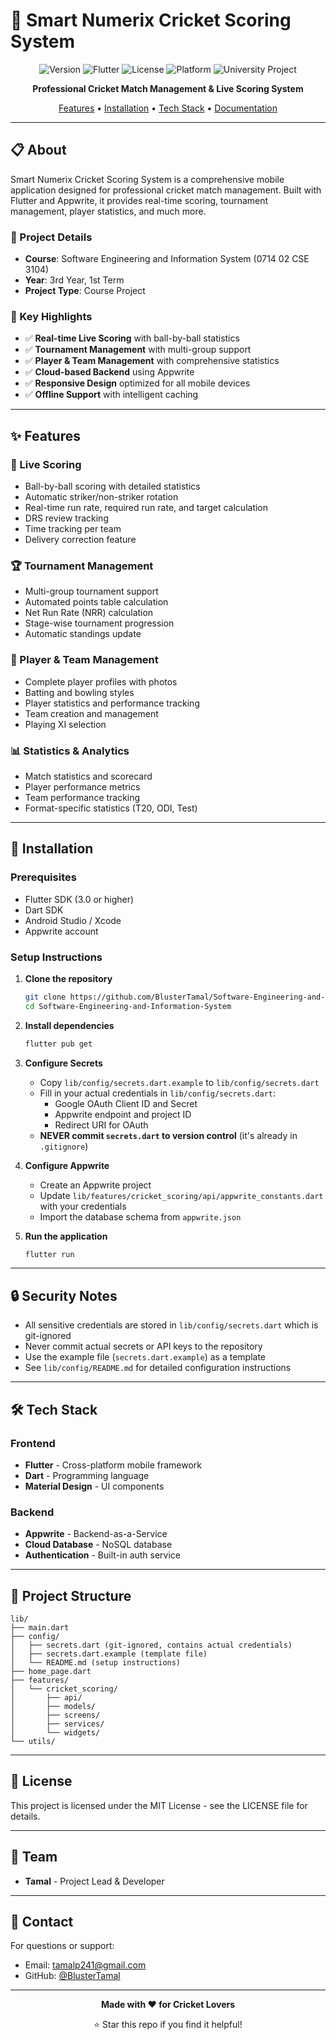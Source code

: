 # 🏏 Smart Numerix Cricket Scoring System

<div align="center">

![Version](https://img.shields.io/badge/version-1.0.0-blue.svg)
![Flutter](https://img.shields.io/badge/Flutter-3.0+-02569B?logo=flutter)
![License](https://img.shields.io/badge/license-MIT-orange.svg)
![Platform](https://img.shields.io/badge/platform-Android%20%7C%20iOS-lightgrey.svg)
![University Project](https://img.shields.io/badge/project-CSE%203104-blue)

**Professional Cricket Match Management & Live Scoring System**

[Features](#-features) • [Installation](#-installation) • [Tech Stack](#️-tech-stack) • [Documentation](#-documentation)

</div>

---

## 📋 About

Smart Numerix Cricket Scoring System is a comprehensive mobile application designed for professional cricket match management. Built with Flutter and Appwrite, it provides real-time scoring, tournament management, player statistics, and much more.

### 🎯 Project Details

- **Course**: Software Engineering and Information System (0714 02 CSE 3104)
- **Year**: 3rd Year, 1st Term
- **Project Type**: Course Project

### 🌟 Key Highlights

- ✅ **Real-time Live Scoring** with ball-by-ball statistics
- ✅ **Tournament Management** with multi-group support
- ✅ **Player & Team Management** with comprehensive statistics
- ✅ **Cloud-based Backend** using Appwrite
- ✅ **Responsive Design** optimized for all mobile devices
- ✅ **Offline Support** with intelligent caching

---

## ✨ Features

### 🏏 Live Scoring
- Ball-by-ball scoring with detailed statistics
- Automatic striker/non-striker rotation
- Real-time run rate, required run rate, and target calculation
- DRS review tracking
- Time tracking per team
- Delivery correction feature

### 🏆 Tournament Management
- Multi-group tournament support
- Automated points table calculation
- Net Run Rate (NRR) calculation
- Stage-wise tournament progression
- Automatic standings update

### 👥 Player & Team Management
- Complete player profiles with photos
- Batting and bowling styles
- Player statistics and performance tracking
- Team creation and management
- Playing XI selection

### 📊 Statistics & Analytics
- Match statistics and scorecard
- Player performance metrics
- Team performance tracking
- Format-specific statistics (T20, ODI, Test)

---

## 🚀 Installation

### Prerequisites

- Flutter SDK (3.0 or higher)
- Dart SDK
- Android Studio / Xcode
- Appwrite account

### Setup Instructions

1. **Clone the repository**
   ```bash
   git clone https://github.com/BlusterTamal/Software-Engineering-and-Information-System.git
   cd Software-Engineering-and-Information-System
   ```

2. **Install dependencies**
   ```bash
   flutter pub get
   ```

3. **Configure Secrets**
   - Copy `lib/config/secrets.dart.example` to `lib/config/secrets.dart`
   - Fill in your actual credentials in `lib/config/secrets.dart`:
     - Google OAuth Client ID and Secret
     - Appwrite endpoint and project ID
     - Redirect URI for OAuth
   - **NEVER commit `secrets.dart` to version control** (it's already in `.gitignore`)

4. **Configure Appwrite**
   - Create an Appwrite project
   - Update `lib/features/cricket_scoring/api/appwrite_constants.dart` with your credentials
   - Import the database schema from `appwrite.json`

5. **Run the application**
   ```bash
   flutter run
   ```

---

## 🔒 Security Notes

- All sensitive credentials are stored in `lib/config/secrets.dart` which is git-ignored
- Never commit actual secrets or API keys to the repository
- Use the example file (`secrets.dart.example`) as a template
- See `lib/config/README.md` for detailed configuration instructions

---

## 🛠️ Tech Stack

### Frontend
- **Flutter** - Cross-platform mobile framework
- **Dart** - Programming language
- **Material Design** - UI components

### Backend
- **Appwrite** - Backend-as-a-Service
- **Cloud Database** - NoSQL database
- **Authentication** - Built-in auth service

---

## 📁 Project Structure

```
lib/
├── main.dart
├── config/
│   ├── secrets.dart (git-ignored, contains actual credentials)
│   ├── secrets.dart.example (template file)
│   └── README.md (setup instructions)
├── home_page.dart
├── features/
│   └── cricket_scoring/
│       ├── api/
│       ├── models/
│       ├── screens/
│       ├── services/
│       └── widgets/
└── utils/
```

---

## 📝 License

This project is licensed under the MIT License - see the LICENSE file for details.

---

## 👥 Team

- **Tamal** - Project Lead & Developer

---

## 📧 Contact

For questions or support:
- Email: tamalp241@gmail.com
- GitHub: [@BlusterTamal](https://github.com/BlusterTamal)

---

<div align="center">

**Made with ❤️ for Cricket Lovers**

⭐ Star this repo if you find it helpful!

</div>
